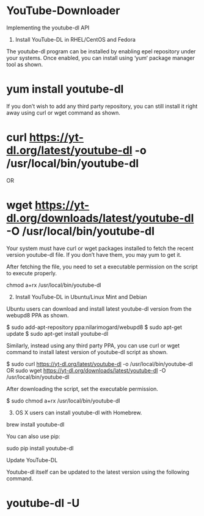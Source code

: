 # YouTube-Downloader
Implementing the youtube-dl API

1. Install YouTube-DL in RHEL/CentOS and Fedora

The youtube-dl program can be installed by enabling epel repository under your systems. Once enabled, you can install using ‘yum‘ package manager tool as shown.
# yum install youtube-dl

If you don’t wish to add any third party repository, you can still install it right away using curl or wget command as shown.

# curl https://yt-dl.org/latest/youtube-dl -o /usr/local/bin/youtube-dl
OR
# wget https://yt-dl.org/downloads/latest/youtube-dl -O /usr/local/bin/youtube-dl

Your system must have curl or wget packages installed to fetch the recent version youtube-dl file. If you don’t have them, you may yum to get it.

After fetching the file, you need to set a executable permission on the script to execute properly.

chmod a+rx /usr/local/bin/youtube-dl





2. Install YouTube-DL in Ubuntu/Linux Mint and Debian

Ubuntu users can download and install latest youtube-dl version from the webupd8 PPA as shown.

$ sudo add-apt-repository ppa:nilarimogard/webupd8
$ sudo apt-get update
$ sudo apt-get install youtube-dl

Similarly, instead using any third party PPA, you can use curl or wget command to install latest version of youtube-dl script as shown.

$ sudo curl https://yt-dl.org/latest/youtube-dl -o /usr/local/bin/youtube-dl
OR
sudo wget https://yt-dl.org/downloads/latest/youtube-dl -O /usr/local/bin/youtube-dl

After downloading the script, set the executable permission.

$ sudo chmod a+rx /usr/local/bin/youtube-dl



3. OS X users can install youtube-dl with Homebrew.

brew install youtube-dl

You can also use pip:

sudo pip install youtube-dl




Update YouTube-DL

Youtube-dl itself can be updated to the latest version using the following command.

# youtube-dl -U

